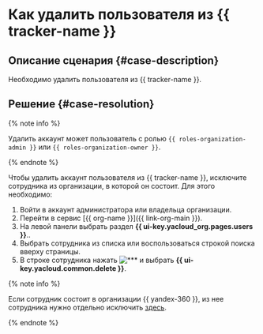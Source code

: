 # Как удалить пользователя из {{ tracker-name }}


## Описание сценария {#case-description}

Необходимо удалить пользователя из {{ tracker-name }}.

## Решение {#case-resolution}

{% note info %}

Удалить аккаунт может пользователь с ролью `{{ roles-organization-admin }}` или `{{ roles-organization-owner }}`.

{% endnote %}

Чтобы удалить аккаунт пользователя из {{ tracker-name }}, исключите сотрудника из организации, в которой он состоит. Для этого необходимо:

1. Войти в аккаунт администратора или владельца организации.
1. Перейти в сервис [{{ org-name }}]({{  link-org-main }}).
1. На левой панели выбрать раздел **{{ ui-key.yacloud_org.pages.users }}**..
1. Выбрать сотрудника из списка или воспользоваться строкой поиска вверху страницы.
1. В строке сотрудника нажать ![***](../../../_assets/options.svg) и выбрать **{{ ui-key.yacloud.common.delete }}**.

{% note info %}

Если сотрудник состоит в организации {{ yandex-360 }}, из нее сотрудника нужно отдельно исключить [здесь](https://admin.yandex.ru/users).

{% endnote %}
